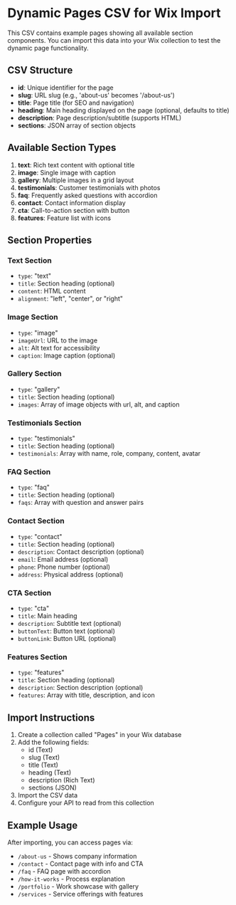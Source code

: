 # Dynamic Pages CSV for Wix Import

This CSV contains example pages showing all available section components. You can import this data into your Wix collection to test the dynamic page functionality.

## CSV Structure

- **id**: Unique identifier for the page
- **slug**: URL slug (e.g., 'about-us' becomes '/about-us')
- **title**: Page title (for SEO and navigation)
- **heading**: Main heading displayed on the page (optional, defaults to title)
- **description**: Page description/subtitle (supports HTML)
- **sections**: JSON array of section objects

## Available Section Types

1. **text**: Rich text content with optional title
2. **image**: Single image with caption
3. **gallery**: Multiple images in a grid layout
4. **testimonials**: Customer testimonials with photos
5. **faq**: Frequently asked questions with accordion
6. **contact**: Contact information display
7. **cta**: Call-to-action section with button
8. **features**: Feature list with icons

## Section Properties

### Text Section

- `type`: "text"
- `title`: Section heading (optional)
- `content`: HTML content
- `alignment`: "left", "center", or "right"

### Image Section

- `type`: "image"
- `imageUrl`: URL to the image
- `alt`: Alt text for accessibility
- `caption`: Image caption (optional)

### Gallery Section

- `type`: "gallery"
- `title`: Section heading (optional)
- `images`: Array of image objects with url, alt, and caption

### Testimonials Section

- `type`: "testimonials"
- `title`: Section heading (optional)
- `testimonials`: Array with name, role, company, content, avatar

### FAQ Section

- `type`: "faq"
- `title`: Section heading (optional)
- `faqs`: Array with question and answer pairs

### Contact Section

- `type`: "contact"
- `title`: Section heading (optional)
- `description`: Contact description (optional)
- `email`: Email address (optional)
- `phone`: Phone number (optional)
- `address`: Physical address (optional)

### CTA Section

- `type`: "cta"
- `title`: Main heading
- `description`: Subtitle text (optional)
- `buttonText`: Button text (optional)
- `buttonLink`: Button URL (optional)

### Features Section

- `type`: "features"
- `title`: Section heading (optional)
- `description`: Section description (optional)
- `features`: Array with title, description, and icon

## Import Instructions

1. Create a collection called "Pages" in your Wix database
2. Add the following fields:
   - id (Text)
   - slug (Text)
   - title (Text)
   - heading (Text)
   - description (Rich Text)
   - sections (JSON)
3. Import the CSV data
4. Configure your API to read from this collection

## Example Usage

After importing, you can access pages via:

- `/about-us` - Shows company information
- `/contact` - Contact page with info and CTA
- `/faq` - FAQ page with accordion
- `/how-it-works` - Process explanation
- `/portfolio` - Work showcase with gallery
- `/services` - Service offerings with features
